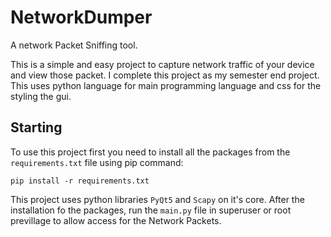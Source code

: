# NetworkDumper
A network Packet Sniffing tool.

This is a simple and easy project to capture network traffic of your device and view those packet. I complete this project as my semester end project.
This uses python language for main programming language and css for the styling the gui.

## Starting
To use this project first you need to install all the packages from the `requirements.txt` file using pip command:

    pip install -r requirements.txt

This project uses python libraries `PyQt5` and `Scapy` on it's core. After the installation fo the packages, run the `main.py` file in superuser or root previllage to allow access for the Network Packets.
